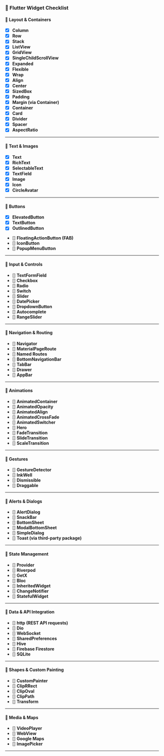 ### **📌 Flutter Widget Checklist**  

#### **🔹 Layout & Containers**
- [X] **Column**  
- [X] **Row**  
- [X] **Stack**  
- [X] **ListView**  
- [X] **GridView**  
- [X] **SingleChildScrollView**  
- [X] **Expanded**  
- [X] **Flexible**  
- [X] **Wrap**  
- [X] **Align**  
- [X] **Center**  
- [X] **SizedBox**  
- [X] **Padding**  
- [X] **Margin (via Container)**  
- [X] **Container**  
- [X] **Card**  
- [X] **Divider**  
- [X] **Spacer**  
- [X] **AspectRatio**  

---

#### **🔹 Text & Images**
- [X] **Text**  
- [X] **RichText**  
- [X] **SelectableText**  
- [X] **TextField**  
- [X] **Image**  
- [X] **Icon**  
- [X] **CircleAvatar**  

---

#### **🔹 Buttons**
- [X] **ElevatedButton**  
- [X] **TextButton**  
- [X] **OutlinedButton**  
- [] **FloatingActionButton (FAB)**  
- [] **IconButton**  
- [] **PopupMenuButton**  

---

#### **🔹 Input & Controls**
- [] **TextFormField**  
- [] **Checkbox**  
- [] **Radio**  
- [] **Switch**  
- [] **Slider**  
- [] **DatePicker**  
- [] **DropdownButton**  
- [] **Autocomplete**  
- [] **RangeSlider**  

---

#### **🔹 Navigation & Routing**
- [] **Navigator**  
- [] **MaterialPageRoute**  
- [] **Named Routes**  
- [] **BottomNavigationBar**  
- [] **TabBar**  
- [] **Drawer**  
- [] **AppBar**  

---

#### **🔹 Animations**
- [] **AnimatedContainer**  
- [] **AnimatedOpacity**  
- [] **AnimatedAlign**  
- [] **AnimatedCrossFade**  
- [] **AnimatedSwitcher**  
- [] **Hero**  
- [] **FadeTransition**  
- [] **SlideTransition**  
- [] **ScaleTransition**  

---

#### **🔹 Gestures**
- [] **GestureDetector**  
- [] **InkWell**  
- [] **Dismissible**  
- [] **Draggable**  

---

#### **🔹 Alerts & Dialogs**
- [] **AlertDialog**  
- [] **SnackBar**  
- [] **BottomSheet**  
- [] **ModalBottomSheet**  
- [] **SimpleDialog**  
- [] **Toast (via third-party package)**  

---

#### **🔹 State Management**
- [] **Provider**  
- [] **Riverpod**  
- [] **GetX**  
- [] **Bloc**  
- [] **InheritedWidget**  
- [] **ChangeNotifier**  
- [] **StatefulWidget**  

---

#### **🔹 Data & API Integration**
- [] **http (REST API requests)**  
- [] **Dio**  
- [] **WebSocket**  
- [] **SharedPreferences**  
- [] **Hive**  
- [] **Firebase Firestore**  
- [] **SQLite**  

---

#### **🔹 Shapes & Custom Painting**
- [] **CustomPainter**  
- [] **ClipRRect**  
- [] **ClipOval**  
- [] **ClipPath**  
- [] **Transform**  

---

#### **🔹 Media & Maps**
- [] **VideoPlayer**  
- [] **WebView**  
- [] **Google Maps**  
- [] **ImagePicker**  

---

